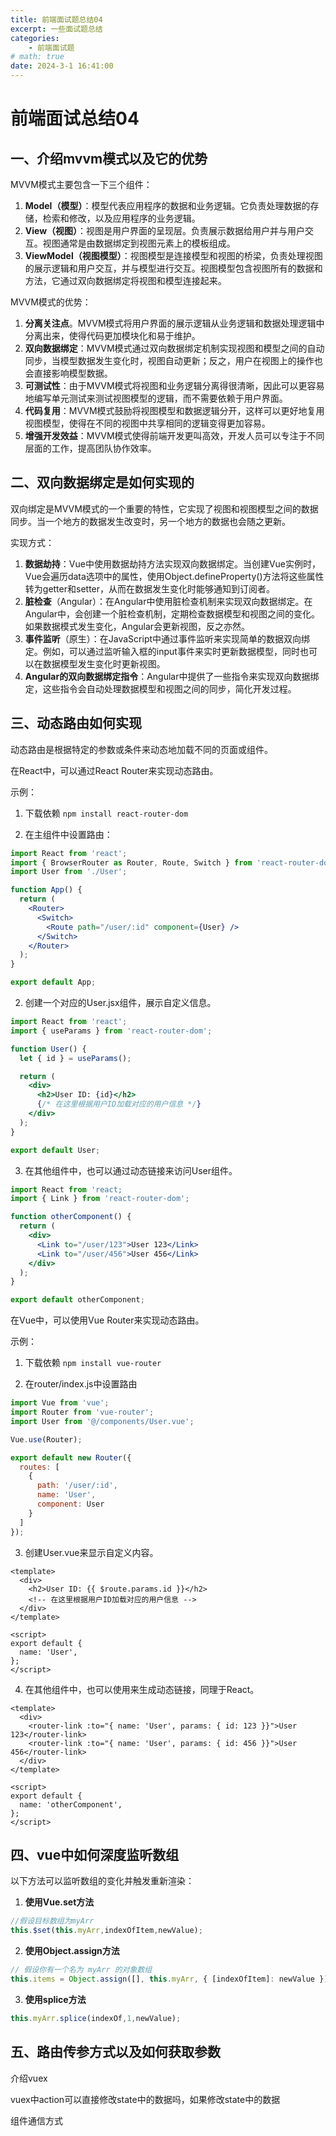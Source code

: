```yaml
---
title: 前端面试题总结04
excerpt: 一些面试题总结
categories:
    - 前端面试题
# math: true
date: 2024-3-1 16:41:00
---
```


# 前端面试总结04

## 一、介绍mvvm模式以及它的优势

MVVM模式主要包含一下三个组件：

1. **Model（模型）**：模型代表应用程序的数据和业务逻辑。它负责处理数据的存储，检索和修改，以及应用程序的业务逻辑。
2. **View（视图）**：视图是用户界面的呈现层。负责展示数据给用户并与用户交互。视图通常是由数据绑定到视图元素上的模板组成。
3. **ViewModel（视图模型）**：视图模型是连接模型和视图的桥梁，负责处理视图的展示逻辑和用户交互，并与模型进行交互。视图模型包含视图所有的数据和方法，它通过双向数据绑定将视图和模型连接起来。

MVVM模式的优势：

1. **分离关注点**。MVVM模式将用户界面的展示逻辑从业务逻辑和数据处理逻辑中分离出来，使得代码更加模块化和易于维护。
2. **双向数据绑定**：MVVM模式通过双向数据绑定机制实现视图和模型之间的自动同步，当模型数据发生变化时，视图自动更新；反之，用户在视图上的操作也会直接影响模型数据。
3. **可测试性**：由于MVVM模式将视图和业务逻辑分离得很清晰，因此可以更容易地编写单元测试来测试视图模型的逻辑，而不需要依赖于用户界面。
4. **代码复用**：MVVM模式鼓励将视图模型和数据逻辑分开，这样可以更好地复用视图模型，使得在不同的视图中共享相同的逻辑变得更加容易。
5. **增强开发效益**：MVVM模式使得前端开发更叫高效，开发人员可以专注于不同层面的工作，提高团队协作效率。

## 二、双向数据绑定是如何实现的

双向绑定是MVVM模式的一个重要的特性，它实现了视图和视图模型之间的数据同步。当一个地方的数据发生改变时，另一个地方的数据也会随之更新。

实现方式：

1. **数据劫持**：Vue中使用数据劫持方法实现双向数据绑定。当创建Vue实例时，Vue会遍历data选项中的属性，使用Object.defineProperty()方法将这些属性转为getter和setter，从而在数据发生变化时能够通知到订阅者。
2. **脏检查**（Angular）：在Angular中使用脏检查机制来实现双向数据绑定。在Angular中，会创建一个脏检查机制，定期检查数据模型和视图之间的变化。如果数据模式发生变化，Angular会更新视图，反之亦然。
3. **事件监听**（原生）：在JavaScript中通过事件监听来实现简单的数据双向绑定。例如，可以通过监听输入框的input事件来实时更新数据模型，同时也可以在数据模型发生变化时更新视图。
4. **Angular的双向数据绑定指令**：Angular中提供了一些指令来实现双向数据绑定，这些指令会自动处理数据模型和视图之间的同步，简化开发过程。

## 三、动态路由如何实现

动态路由是根据特定的参数或条件来动态地加载不同的页面或组件。

在React中，可以通过React Router来实现动态路由。

示例：

1. 下载依赖 `npm install react-router-dom`

2. 在主组件中设置路由：

```jsx
import React from 'react';
import { BrowserRouter as Router, Route, Switch } from 'react-router-dom';
import User from './User';

function App() {
  return (
    <Router>
      <Switch>
        <Route path="/user/:id" component={User} />
      </Switch>
    </Router>
  );
}

export default App;
```



2. 创建一个对应的User.jsx组件，展示自定义信息。

```jsx
import React from 'react';
import { useParams } from 'react-router-dom';

function User() {
  let { id } = useParams();

  return (
    <div>
      <h2>User ID: {id}</h2>
      {/* 在这里根据用户ID加载对应的用户信息 */}
    </div>
  );
}

export default User;
```

3. 在其他组件中，也可以通过动态链接来访问User组件。

```jsx
import React from 'react;
import { Link } from 'react-router-dom';

function otherComponent() {
  return (
    <div>
      <Link to="/user/123">User 123</Link>
      <Link to="/user/456">User 456</Link>
    </div>
  );
}

export default otherComponent;

```

在Vue中，可以使用Vue Router来实现动态路由。

示例：

1. 下载依赖 `npm install vue-router`

2. 在router/index.js中设置路由

```js
import Vue from 'vue';
import Router from 'vue-router';
import User from '@/components/User.vue';

Vue.use(Router);

export default new Router({
  routes: [
    {
      path: '/user/:id',
      name: 'User',
      component: User
    }
  ]
});

```

3. 创建User.vue来显示自定义内容。

```vue
<template>
  <div>
    <h2>User ID: {{ $route.params.id }}</h2>
    <!-- 在这里根据用户ID加载对应的用户信息 -->
  </div>
</template>

<script>
export default {
  name: 'User',
};
</script>
```

4. 在其他组件中，也可以使用<router-link/>来生成动态链接，同理于React。

```vue
<template>
  <div>
    <router-link :to="{ name: 'User', params: { id: 123 }}">User 123</router-link>
    <router-link :to="{ name: 'User', params: { id: 456 }}">User 456</router-link>
  </div>
</template>

<script>
export default {
  name: 'otherComponent',
};
</script>

```



## 四、vue中如何深度监听数组

以下方法可以监听数组的变化并触发重新渲染：

1. **使用Vue.set方法**

```js
//假设目标数组为myArr
this.$set(this.myArr,indexOfItem,newValue);
```

2. **使用Object.assign方法**

```js
// 假设你有一个名为 myArr 的对象数组
this.items = Object.assign([], this.myArr, { [indexOfItem]: newValue });
```

3. **使用splice方法**

```js
this.myArr.splice(indexOf,1,newValue);
```

## 五、路由传参方式以及如何获取参数



介绍vuex

vuex中action可以直接修改state中的数据吗，如果修改state中的数据

组件通信方式

